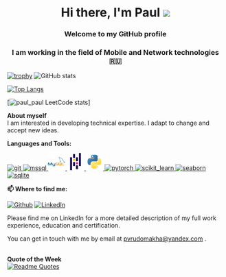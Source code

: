 <h1 align="center">Hi there, I'm Paul</a> 
<img src="https://github.com/blackcater/blackcater/raw/main/images/Hi.gif" height="32"/></h1>
<h3 align="center">Welcome to my GitHub profile</h3>
<h3 align="center">I am working in the field of Mobile and Network technologies 🇷🇺</h3>

<!---трофеи-->
[![trophy](https://github-profile-trophy.vercel.app/?username=bigben23rus&theme=flat)](https://github.com/ryo-ma/github-profile-trophy)
![GitHub stats](https://github-readme-stats.vercel.app/api?username=bigben23rus&show_icons=true)  

<!---статистика ЯП-->
[![Top Langs](https://github-readme-stats.vercel.app/api/top-langs/?username=bigben23rus&layout=compact)](https://github.com/anuraghazra/github-readme-stats)

<!---статистика LeetCode:  --> 
[![paul_paul LeetCode stats](https://leetcode-stats-six.vercel.app/?username=paul_paul&theme=dark)]


**About myself**\
I am interested in developing technical expertise. I adapt to change and accept new ideas.


**Languages and Tools:**
<p align="left"> <a href="https://git-scm.com/" target="_blank" rel="noreferrer"> <img src="https://www.vectorlogo.zone/logos/git-scm/git-scm-icon.svg" alt="git" width="40" height="40"/> </a> <a href="https://www.microsoft.com/en-us/sql-server" target="_blank" rel="noreferrer"> <img src="https://www.svgrepo.com/show/303229/microsoft-sql-server-logo.svg" alt="mssql" width="40" height="40"/> </a> <a href="https://www.mysql.com/" target="_blank" rel="noreferrer"> <img src="https://raw.githubusercontent.com/devicons/devicon/master/icons/mysql/mysql-original-wordmark.svg" alt="mysql" width="40" height="40"/> </a> <a href="https://pandas.pydata.org/" target="_blank" rel="noreferrer"> <img src="https://raw.githubusercontent.com/devicons/devicon/2ae2a900d2f041da66e950e4d48052658d850630/icons/pandas/pandas-original.svg" alt="pandas" width="40" height="40"/> </a> <a href="https://www.python.org" target="_blank" rel="noreferrer"> <img src="https://raw.githubusercontent.com/devicons/devicon/master/icons/python/python-original.svg" alt="python" width="40" height="40"/> </a> <a href="https://pytorch.org/" target="_blank" rel="noreferrer"> <img src="https://www.vectorlogo.zone/logos/pytorch/pytorch-icon.svg" alt="pytorch" width="40" height="40"/> </a> <a href="https://scikit-learn.org/" target="_blank" rel="noreferrer"> <img src="https://upload.wikimedia.org/wikipedia/commons/0/05/Scikit_learn_logo_small.svg" alt="scikit_learn" width="40" height="40"/> </a> <a href="https://seaborn.pydata.org/" target="_blank" rel="noreferrer"> <img src="https://seaborn.pydata.org/_images/logo-mark-lightbg.svg" alt="seaborn" width="40" height="40"/> </a> <a href="https://www.sqlite.org/" target="_blank" rel="noreferrer"> <img src="https://www.vectorlogo.zone/logos/sqlite/sqlite-icon.svg" alt="sqlite" width="40" height="40"/> </a> </p>

**📫 Where to find me:**
<p><a href="https://github.com/bigben23rus" target="_blank"><img alt="Github" src="https://img.shields.io/badge/GitHub-%2312100E.svg?&style=for-the-badge&logo=Github&logoColor=white" /></a> <a href="https://www.linkedin.com/in/paul-rudomakha-b3b271124/" target="_blank"><img alt="LinkedIn" src="https://img.shields.io/badge/linkedin-%230077B5.svg?&style=for-the-badge&logo=linkedin&logoColor=white" /></a> 
</p>
Please find me on LinkedIn for a more detailed description of my full work experience, education and certification.

You can get in touch with me by email at [pvrudomakha@yandex.com](mailto:pvrudomakha@yandex.com) .

<!--
**📫 Where to find me:**
[<img src='https://cdn.jsdelivr.net/npm/simple-icons@3.0.1/icons/github.svg' alt='github' height='40'>](https://github.com/bigben23rus)  [<img src='https://cdn.jsdelivr.net/npm/simple-icons@3.0.1/icons/linkedin.svg' alt='linkedin' height='40'>](https://www.linkedin.com/in/paul-rudomakha-b3b271124/)  
-->


<!---Цитаты дня-->
\
**Quote of the Week**\
[![Readme Quotes](https://quotes-github-readme.vercel.app/api?type=horizontal&theme=dark)](https://github.com/piyushsuthar/github-readme-quotes)








<!--
**bigben23rus/bigben23rus** is a ✨ _special_ ✨ repository because its `README.md` (this file) appears on your GitHub profile.

Here are some ideas to get you started:

- 🔭 I’m currently working on ...
- 🌱 I’m currently learning ...
- 👯 I’m looking to collaborate on ...
- 🤔 I’m looking for help with ...
- 💬 Ask me about ...
- 📫 How to reach me: ...
- 😄 Pronouns: ...
- ⚡ Fun fact: ...

-->

















